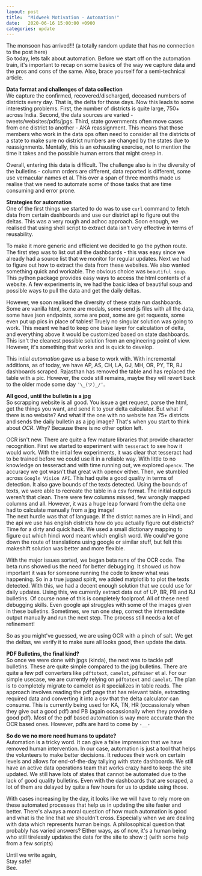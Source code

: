 ```yaml
---
layout: post
title:  "Midweek Motivation - Automation!"
date:   2020-06-16 15:00:00 +0900
categories: update
---
```


The monsoon has arrived!!! (a totally random update that has no connection to the post here)   
So today, lets talk about automation. Before we start off on the automation train, it's important to recap on some basics of the way we capture data and the pros and cons of the same. Also, brace yourself for a semi-technical article. 

**Data format and challenges of data collection**  
We capture the confirmed, recovered/discharged, deceased numbers of districts every day. That is, the delta for those days. Now this leads to some interesting problems. First, the number of districts is quite large, 750+ across India. Second, the data sources are varied - tweets/websites/pdfs/jpgs. Third, state governments often move cases from one district to another - AKA reassignment. 
This means that those members who work in the data ops often need to consider all the districts of a state to make sure no district numbers are changed by the states due to reassignments. Mentally, this is an exhausting exercise, not to mention the time it takes and the possible human errors that might creep in.

Overall, entering this data is difficult. The challenge also is in the diversity of the bulletins - column orders are different, data reported is different, some use vernacular names et al. This over a span of three months made us realise that we need to automate some of those tasks that are time consuming and error prone. 

**Strategies for automation**  
One of the first things we started to do was to use `curl` command to fetch data from certain dashboards and use our district api to figure out the deltas. This was a very rough and adhoc approach. Soon enough, we realised that using shell script to extract data isn't very effective in terms of reusability. 

To make it more generic and efficient we decided to go the python route. The first step was to list out all the dashboards - this was easy since we already had a source list that we monitor for regular updates. Next we had to figure out how to extract the data from these websites. We also wanted something quick and workable. The obvious choice was `beautiful soup`. This python package provides easy ways to access the html contents of a website. A few experiments in, we had the basic idea of beautiful soup and possible ways to pull the data and get the daily deltas.

However, we soon realised the diversity of these state run dashboards. Some are vanilla html, some are modals, some send js files with all the data, some have json endpoints, some are post, some are get requests, some even put up pics in place of tables! Truely no singular solution was going to work. This meant we had to keep one base layer for calculation of delta, and everything above it would be customized based on state dashboards. This isn't the cleanest possible solution from an engineering point of view. However, it's something that works and is quick to develop. 

This intial _automation_ gave us a base to work with. With incremental additions, as of today, we have AP, AS, CH, LA, GJ, MH, OR, PY, TR, RJ dashboards scraped. Rajasthan has removed the table and has replaced the table with a pic. However, the code still remains, maybe they will revert back to the older mode some day `¯\_(ツ)_/¯`. 

**All good, until the bulletin is a jpg**  
So scrapping website is all good. You issue a get request, parse the html, get the things you want, and send it to your delta calculator. But what if there is no website? And what if the one with no website has 75+ districts and sends the daily bulletin as a jpg image? That's when you start to think about _OCR_. Why? Because there is no other option left. 

OCR isn't new. There are quite a few mature libraries that provide character recognition. First we started to experiment with `tesseract` to see how it would work. With the intial few experiments, it was clear that tesseract had to be trained before we could use it in a reliable way. With little to no knowledge on tesseract and with time running out, we explored `opencv`. The accuracy we got wasn't that great with opencv either. Then, we stumbled across `Google Vision API`. This had quite a good quality in terms of detection. It also gave bounds of the texts detected. Using the bounds of texts, we were able to recreate the table in a csv format. The initial outputs weren't that clean. There were few columns missed, few wrongly mapped columns and all. However, it was a huge leap forward from the delta one had to calculate manually from a jpg image!  
The next hurdle was that of language. If the district names are in Hindi, and the api we use has english districts how do you actually figure out districts? Time for a dirty and quick hack. We used a small dictionary mapping to figure out which hindi word meant which english word. We could've gone down the route of translations using google or similar stuff, but felt this makeshift solution was better and more flexible. 

With the major issues sorted, we began beta runs of the OCR code. The beta runs showed us the need for better debugging. It showed us how important it was for someone running the code to know what was happening. So in a true jugaad spirit, we added matplotlib to plot the texts detected. With this, we had a decent enough solution that we could use for daily updates. Using this, we currently extract data out of UP, BR, PB and RJ bulletins. Of course none of this is completely foolproof. All of these need debugging skills. Even google api struggles with some of the images given in these bulletins. Sometimes, we run one step, correct the intermediate output manually and run the next step. The process still needs a lot of refinement!

So as you might've guessed, we are using OCR with a pinch of salt. We get the deltas, we verify it to make sure all looks good, then update the data.

**PDF Bulletins, the final kind?**  
So once we were done with jpgs (kinda), the next was to tackle pdf bulletins. These are quite simple compared to the jpg bulletins. There are quite a few pdf converters like `pdftotext`, `camelot`, `pdfminer` et al. For our simple usecase, we are currently relying on `pdftotext` and `camelot`. The plan is to completely migrate to camelot as it specializes in table reads. The approach involves reading the pdf page that has relevant table, extracting required data and converting it into a csv that the delta calculator can consume. This is currently being used for KA, TN, HR (occassionaly when they give out a good pdf) and PB (again occassionally when they provide a good pdf). Most of the pdf based automation is way more accurate than the OCR based ones. However, pdfs are hard to come by `-__-` 


**So do we no more need humans to update?**  
Automation is a tricky word. It can give a false impression that we have removed human intervention. In our case, automation is just a tool that helps the volunteers to make better decisions. It reduces their work on certain levels and allows for end-of-the-day tallying with state dashboards. We still have an active data operations team that works crazy hard to keep the site updated. We still have lots of states that cannot be automated due to the lack of good quality bulletins. Even with the dashboards that are scraped, a lot of them are delayed by quite a few hours for us to update using those.


With cases increasing by the day, it looks like we will have to rely more on these automated processes that help us in updating the site faster and better. There's always a moral question of how much automation is good and what is the line that we shouldn't cross. Especially when we are dealing with data which represents human beings. A philosophical question that probably has varied answers? Either ways, as of now, it's a human being who still tirelessly updates the data for the site to show :) (with some help from a few scripts)


Until we write again,  
Stay safe!  
Bee.


